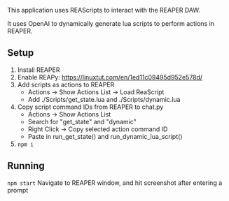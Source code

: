 This application uses REAScripts to interact with the REAPER DAW.

It uses OpenAI to dynamically generate lua scripts to perform actions in REAPER.

## Setup

1. Install REAPER
2. Enable REAPy: https://linuxtut.com/en/1ed11c09495d952e578d/
3. Add scripts as actions to REAPER
    - Actions -> Show Actions List -> Load ReaScript
    - Add ./Scripts/get_state.lua and ./Scripts/dynamic.lua
4. Copy script command IDs from REAPER to chat.py
    - Actions -> Show Actions List
    - Search for "get_state" and "dynamic"
    - Right Click -> Copy selected action command ID
    - Paste in run_get_state() and run_dynamic_lua_script()
5. `npm i`

## Running
`npm start`
Navigate to REAPER window, and hit screenshot after entering a prompt
